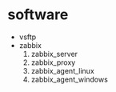 # software
* vsftp
* zabbix
  1. zabbix_server
  2. zabbix_proxy
  3. zabbix_agent_linux
  4. zabbix_agent_windows
